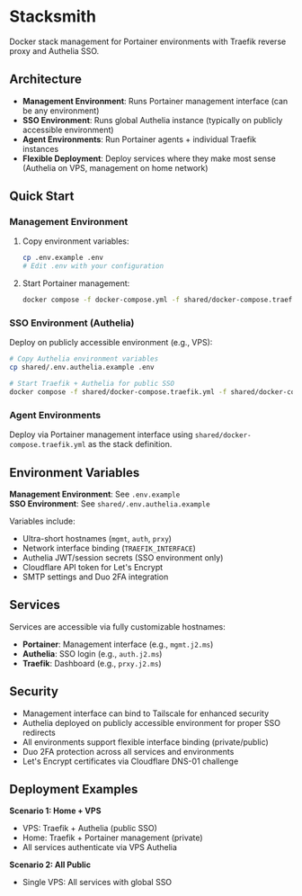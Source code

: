 # Stacksmith

Docker stack management for Portainer environments with Traefik reverse proxy and Authelia SSO.

## Architecture

- **Management Environment**: Runs Portainer management interface (can be any environment)
- **SSO Environment**: Runs global Authelia instance (typically on publicly accessible environment)
- **Agent Environments**: Run Portainer agents + individual Traefik instances
- **Flexible Deployment**: Deploy services where they make most sense (Authelia on VPS, management on home network)

## Quick Start

### Management Environment

1. Copy environment variables:
   ```bash
   cp .env.example .env
   # Edit .env with your configuration
   ```

2. Start Portainer management:
   ```bash
   docker compose -f docker-compose.yml -f shared/docker-compose.traefik.yml up -d
   ```

### SSO Environment (Authelia)

Deploy on publicly accessible environment (e.g., VPS):
```bash
# Copy Authelia environment variables
cp shared/.env.authelia.example .env

# Start Traefik + Authelia for public SSO
docker compose -f shared/docker-compose.traefik.yml -f shared/docker-compose.authelia.yml up -d
```

### Agent Environments

Deploy via Portainer management interface using `shared/docker-compose.traefik.yml` as the stack definition.

## Environment Variables

**Management Environment**: See `.env.example`  
**SSO Environment**: See `shared/.env.authelia.example`

Variables include:
- Ultra-short hostnames (`mgmt`, `auth`, `prxy`)
- Network interface binding (`TRAEFIK_INTERFACE`)
- Authelia JWT/session secrets (SSO environment only)
- Cloudflare API token for Let's Encrypt
- SMTP settings and Duo 2FA integration

## Services

Services are accessible via fully customizable hostnames:
- **Portainer**: Management interface (e.g., `mgmt.j2.ms`)
- **Authelia**: SSO login (e.g., `auth.j2.ms`)  
- **Traefik**: Dashboard (e.g., `prxy.j2.ms`)

## Security

- Management interface can bind to Tailscale for enhanced security
- Authelia deployed on publicly accessible environment for proper SSO redirects
- All environments support flexible interface binding (private/public)
- Duo 2FA protection across all services and environments
- Let's Encrypt certificates via Cloudflare DNS-01 challenge

## Deployment Examples

**Scenario 1: Home + VPS**
- VPS: Traefik + Authelia (public SSO)
- Home: Traefik + Portainer management (private)
- All services authenticate via VPS Authelia

**Scenario 2: All Public**  
- Single VPS: All services with global SSO

